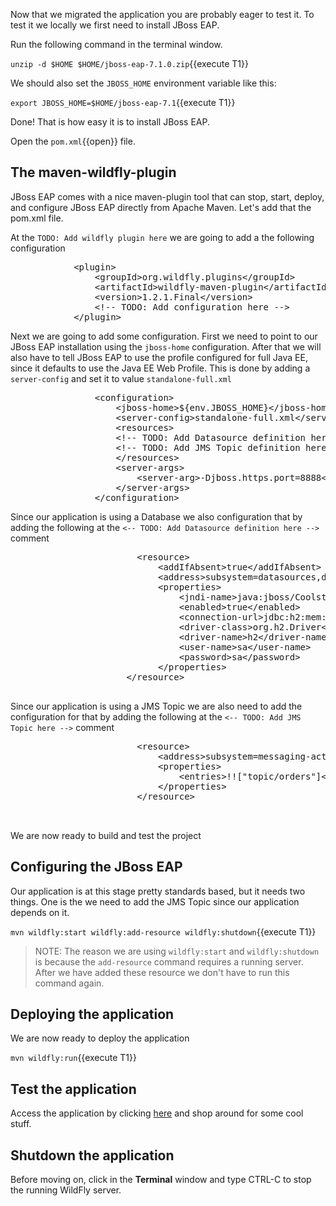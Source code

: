 Now that we migrated the application you are probably eager to test it. To test it we locally we first need to install JBoss EAP.

Run the following command in the terminal window.

``unzip -d $HOME $HOME/jboss-eap-7.1.0.zip``{{execute T1}}

We should also set the `JBOSS_HOME` environment variable like this:

``export JBOSS_HOME=$HOME/jboss-eap-7.1``{{execute T1}}

Done! That is how easy it is to install JBoss EAP. 

Open the `pom.xml`{{open}} file.

## The maven-wildfly-plugin
JBoss EAP comes with a nice maven-plugin tool that can stop, start, deploy, and configure JBoss EAP directly from Apache Maven. Let's add that the pom.xml file.

At the `TODO: Add wildfly plugin here` we are going to add a the following configuration

<pre class="file" data-filename="pom.xml" data-target="insert" data-marker="<!-- TODO: Add wildfly plugin here -->">
            &lt;plugin&gt;
                &lt;groupId&gt;org.wildfly.plugins&lt;/groupId&gt;
                &lt;artifactId&gt;wildfly-maven-plugin&lt;/artifactId&gt;
                &lt;version&gt;1.2.1.Final&lt;/version&gt;
                &lt;!-- TODO: Add configuration here --&gt;
            &lt;/plugin&gt;
</pre>

Next we are going to add some configuration. First we need to point to our JBoss EAP installation using the `jboss-home` configuration. After that we will also have to tell JBoss EAP to use the profile configured for full Java EE, since it defaults to use the Java EE Web Profile. This is done by adding a `server-config` and set it to value `standalone-full.xml`

<pre class="file" data-filename="pom.xml" data-target="insert" data-marker="<!-- TODO: Add configuration here -->">
                &lt;configuration&gt;
                    &lt;jboss-home&gt;${env.JBOSS_HOME}&lt;/jboss-home&gt;
                    &lt;server-config&gt;standalone-full.xml&lt;/server-config&gt;
                    &lt;resources&gt;
                    &lt;!-- TODO: Add Datasource definition here --&gt;
                    &lt;!-- TODO: Add JMS Topic definition here --&gt;
                    &lt;/resources&gt;
                    &lt;server-args&gt;
                        &lt;server-arg&gt;-Djboss.https.port=8888&lt;/server-arg&gt;
                    &lt;/server-args&gt;
                &lt;/configuration&gt;
</pre>

Since our application is using a Database we also configuration that by adding the following at the ```<-- TODO: Add Datasource definition here -->``` comment

<pre class="file" data-filename="pom.xml" data-target="insert" data-marker="<!-- TODO: Add Datasource definition here -->">
                        &lt;resource&gt;
                            &lt;addIfAbsent&gt;true&lt;/addIfAbsent&gt;
                            &lt;address&gt;subsystem=datasources,data-source=CoolstoreDS&lt;/address&gt;
                            &lt;properties&gt;
                                &lt;jndi-name&gt;java:jboss/CoolstoreDS&lt;/jndi-name&gt;
                                &lt;enabled&gt;true&lt;/enabled&gt;
                                &lt;connection-url&gt;jdbc:h2:mem:test;DB_CLOSE_DELAY=-1&lt;/connection-url&gt;
                                &lt;driver-class&gt;org.h2.Driver&lt;/driver-class&gt;
                                &lt;driver-name&gt;h2&lt;/driver-name&gt;
                                &lt;user-name&gt;sa&lt;/user-name&gt;
                                &lt;password&gt;sa&lt;/password&gt;
                            &lt;/properties&gt;
                      &lt;/resource&gt;

</pre>

Since our application is using a JMS Topic we are also need to add the configuration for that by adding the following at the ```<-- TODO: Add JMS Topic here -->``` comment

<pre class="file" data-filename="pom.xml" data-target="insert" data-marker="<!-- TODO: Add JMS Topic definition here -->">
                        &lt;resource&gt;
                            &lt;address&gt;subsystem=messaging-activemq,server=default,jms-topic=orders&lt;/address&gt;
                            &lt;properties&gt;
                                &lt;entries&gt;!!["topic/orders"]&lt;/entries&gt;
                            &lt;/properties&gt;
                        &lt;/resource&gt;


</pre>

We are now ready to build and test the project

## Configuring the JBoss EAP 

Our application is at this stage pretty standards based, but it needs two things. One is the  we need to add the JMS Topic since our application depends on it. 

``mvn wildfly:start wildfly:add-resource wildfly:shutdown``{{execute T1}}

> NOTE: The reason we are using `wildfly:start` and `wildfly:shutdown` is because the `add-resource` command requires a running server. After we have added these resource we don't have to run this command again.

## Deploying the application

We are now ready to deploy the application

``mvn wildfly:run``{{execute T1}}

## Test the application

Access the application by clicking [here](https://[[HOST_SUBDOMAIN]]-8080-[[KATACODA_HOST]].environments.katacoda.com/) and shop around for some cool stuff.

## Shutdown the application

Before moving on, click in the **Terminal** window and type CTRL-C to stop the running WildFly server.








